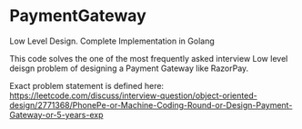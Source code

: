# PaymentGateway
Low Level Design. Complete Implementation in Golang

This code solves the one of the most frequently asked interview Low level deisgn problem of designing a Payment Gateway like RazorPay. 

Exact problem statement is defined here: https://leetcode.com/discuss/interview-question/object-oriented-design/2771368/PhonePe-or-Machine-Coding-Round-or-Design-Payment-Gateway-or-5-years-exp 